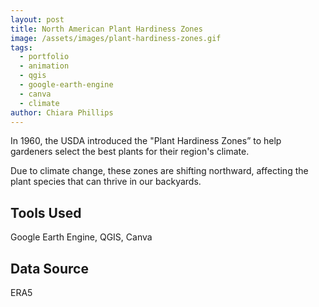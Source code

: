 ```yaml
---
layout: post
title: North American Plant Hardiness Zones
image: /assets/images/plant-hardiness-zones.gif
tags:
  - portfolio
  - animation
  - qgis
  - google-earth-engine
  - canva
  - climate
author: Chiara Phillips
---
```


In 1960, the USDA introduced the "Plant Hardiness Zones” to help gardeners select the best plants for their region's climate.

Due to climate change, these zones are shifting northward, affecting the plant species that can thrive in our backyards.

## Tools Used
Google Earth Engine, QGIS, Canva

## Data Source
ERA5
